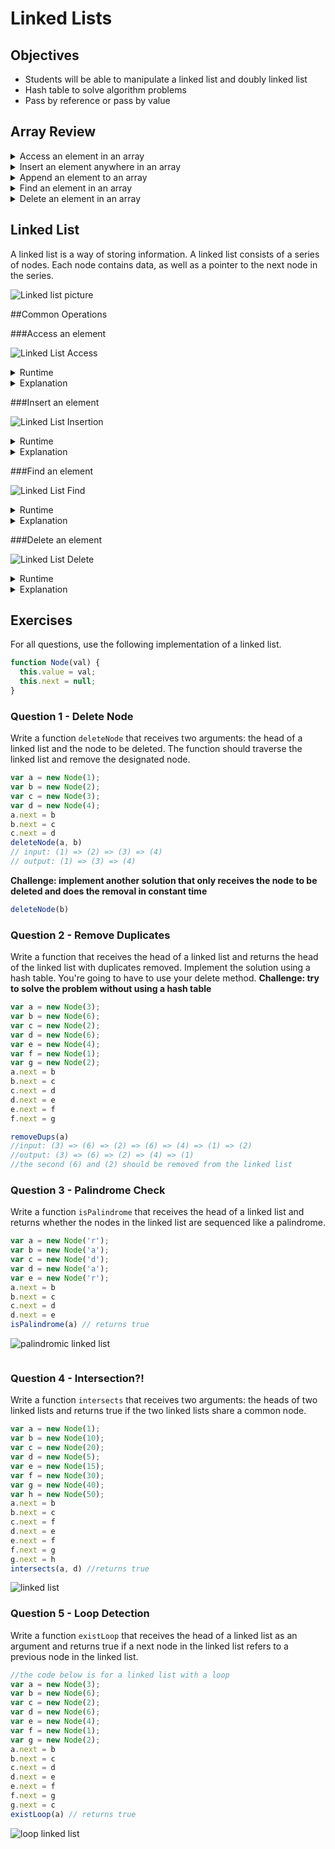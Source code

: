 # Linked Lists

## Objectives
* Students will be able to manipulate a linked list and doubly linked list
* Hash table to solve algorithm problems
* Pass by reference or pass by value


## Array Review
<details>
	<summary>Access an element in an array</summary>
	O(1)
</details>

<details>
	<summary>Insert an element anywhere in an array</summary>
	O(n)
</details>

<details>
	<summary>Append an element to an array</summary>
	O(1)
</details>

<details>
	<summary>Find an element in an array</summary>
	O(n)
</details>

<details>
	<summary>Delete an element in an array</summary>
	O(n)
</details>


## Linked List

A linked list is a way of storing information.  A linked list consists of a series of nodes.  Each node contains data, as well as a pointer to the next node in the series.

![Linked list picture](https://upload.wikimedia.org/wikipedia/commons/6/6d/Singly-linked-list.svg)

##Common Operations

###Access an element

![Linked List Access](https://upload.wikimedia.org/wikipedia/commons/6/6d/Singly-linked-list.svg)

<details>
	<summary>Runtime</summary>
	O(n)
</details>

<details>
	<summary>Explanation</summary>
	In order to access the node at index 4, we need to 	visit every node before it.
</details>

###Insert an element

![Linked List Insertion](https://upload.wikimedia.org/wikipedia/commons/thumb/4/4b/CPT-LinkedLists-addingnode.svg/474px-CPT-LinkedLists-addingnode.svg.png)


<details>
	<summary>Runtime</summary>
	O(1)
</details>


<details>
	<summary>Explanation</summary>
	We can insert a node in constant time by changing the 	pointer of the previous node to point to the new 	node.
</details>


###Find an element

![Linked List Find](https://upload.wikimedia.org/wikipedia/commons/6/6d/Singly-linked-list.svg)

<details>
	<summary>Runtime</summary>
	O(n)
</details>


<details>
	<summary>Explanation</summary>
	In order to find an element, we have to look at each 	node in the linked list.
</details>


###Delete an element

![Linked List Delete](https://modernpathshala.com/Images/singly-linked-list/Article/276195620161604035916Delete-Node-In-Linked-List.JPG)


<details>
	<summary>Runtime</summary>
	O(1)
</details>


<details>
	<summary>Explanation</summary>
	We need to change the pointer of a node to the node 	after the node we want to delete.
</details>

## Exercises
For all questions, use the following implementation of a linked list.
```js
function Node(val) {
  this.value = val;
  this.next = null;
}
```
### Question 1 - Delete Node
Write a function `deleteNode` that receives two arguments: the head of a linked list and the node to be deleted. The function should traverse the linked list and remove the designated node.
```js
var a = new Node(1);
var b = new Node(2);
var c = new Node(3);
var d = new Node(4);
a.next = b
b.next = c
c.next = d
deleteNode(a, b)
// input: (1) => (2) => (3) => (4)
// output: (1) => (3) => (4)
```
**Challenge: implement another solution that only receives the node to be deleted and does the removal in constant time**
```js
deleteNode(b)
```

### Question 2 - Remove Duplicates
Write a function that receives the head of a linked list and returns the head of the linked list with duplicates removed. Implement the solution using a hash table. You're going to have to use your delete method. **Challenge: try to solve the problem without using a hash table**
```js
var a = new Node(3);
var b = new Node(6);
var c = new Node(2);
var d = new Node(6);
var e = new Node(4);
var f = new Node(1);
var g = new Node(2);
a.next = b
b.next = c
c.next = d
d.next = e
e.next = f
f.next = g

removeDups(a)
//input: (3) => (6) => (2) => (6) => (4) => (1) => (2)
//output: (3) => (6) => (2) => (4) => (1)
//the second (6) and (2) should be removed from the linked list
```


### Question 3 - Palindrome Check
Write a function `isPalindrome` that receives the head of a linked list and returns whether the nodes in the linked list are sequenced like a palindrome.
```js
var a = new Node('r');
var b = new Node('a');
var c = new Node('d');
var d = new Node('a');
var e = new Node('r');
a.next = b
b.next = c
c.next = d
d.next = e
isPalindrome(a) // returns true
```
![palindromic linked list ](http://www.geeksforgeeks.org/wp-content/uploads/2009/08/Palindrome-Linked-List.gif)
```js

```
### Question 4 - Intersection?!
Write a function `intersects` that receives two arguments: the heads of two linked lists and returns true if the two linked lists share a common node.
```js
var a = new Node(1);
var b = new Node(10);
var c = new Node(20);
var d = new Node(5);
var e = new Node(15);
var f = new Node(30);
var g = new Node(40);
var h = new Node(50);
a.next = b
b.next = c
c.next = f
d.next = e
e.next = f
f.next = g
g.next = h
intersects(a, d) //returns true
```
![linked list](http://algorithms.tutorialhorizon.com/files/2014/09/Intersection-Point.png)

### Question 5 - Loop Detection
Write a function `existLoop` that receives the head of a linked list as an argument and returns true if a next node in the linked list refers to a previous node in the linked list.
```js
//the code below is for a linked list with a loop
var a = new Node(3);
var b = new Node(6);
var c = new Node(2);
var d = new Node(6);
var e = new Node(4);
var f = new Node(1);
var g = new Node(2);
a.next = b
b.next = c
c.next = d
d.next = e
e.next = f
f.next = g
g.next = c
existLoop(a) // returns true
```
![loop linked list](http://umairsaeed.com/images/circular-loop-figure-1.jpg)
